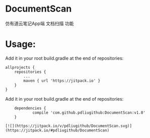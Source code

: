# DocumentScan
仿有道云笔记App端 文档扫描 功能

# Usage:
Add it in your root build.gradle at the end of repositories:

	allprojects {
		repositories {
			...
			maven { url 'https://jitpack.io' }
		}
	}
Add it in your root build.gradle at the end of repositories:

		dependencies {
    	        compile 'com.github.pdliugithub:DocumentScan:v1.0'
    	}

	[![](https://jitpack.io/v/pdliugithub/DocumentScan.svg)](https://jitpack.io/#pdliugithub/DocumentScan)

